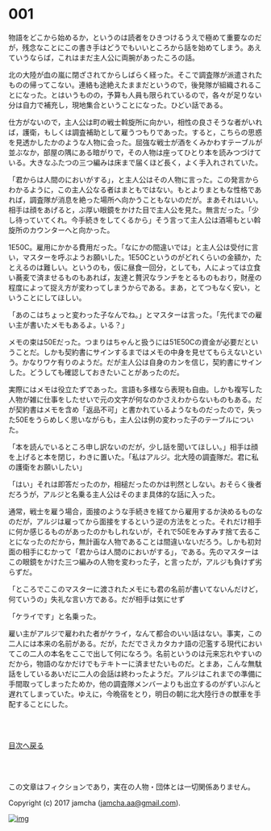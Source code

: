 # 001

物語をどこから始めるか，というのは読者をひきつけるうえで極めて重要なのだが，残念なことにこの書き手はどうでもいいところから話を始めてしまう。あえていうならば，これはまだ主人公に両腕があったころの話。  

北の大陸が血の嵐に閉ざされてからしばらく経った。そこで調査隊が派遣されたものの帰ってこない。連絡も途絶えたままだというので，後発隊が組織されることになった。とはいうものの，予算も人員も限られているので，各々が足りない分は自力で補充し，現地集合ということになった。ひどい話である。  

仕方がないので，主人公は町の戦士斡旋所に向かい，相性の良さそうな者がいれば，護衛，もしくは調査補助として雇うつもりであった。すると，こちらの思惑を見透かしたかのような人物に会った。屈強な戦士が酒をくみかわすテーブルが並ぶなか，部屋の隅にある暗がりで，その人物は座ってひとり本を読みつづけている。大きなふたつの三つ編みは床まで届くほど長く，よく手入れされていた。  

「君からは人間のにおいがする」，と主人公はその人物に言った。この発言からわかるように，この主人公なる者はまともではない。もとよりまともな性格であれば，調査隊が消息を絶った場所へ向かうこともないのだが。まあそれはいい。相手は顔をあげると，ぶ厚い眼鏡をかけた目で主人公を見た。無言だった。「少し待っていてくれ。今手続きをしてくるから」そう言って主人公は酒場もとい斡旋所のカウンターへと向かった。  

1E50C。雇用にかかる費用だった。「なにかの間違いでは」と主人公は受付に言い，マスターを呼ぶようお願いした。1E50Cというのがどれくらいの金額か，たとえるのは難しい。というのも，仮に昼食一回分，としても，人によっては立食い蕎麦で済ませるものもあれば，友達と贅沢なランチをとるものもおり，財産の程度によって捉え方が変わってしまうからである。まあ，とてつもなく安い，ということにしてほしい。  

「あのこはちょっと変わった子なんでね。」とマスターは言った。「先代までの雇い主が書いたメモもあるよ。いる？」  

メモの束は50Eだった。つまりはちゃんと扱うには51E50Cの資金が必要だということだ。しかも契約書にサインするまではメモの中身を見せてもらえないという。かなりワケ有りのようだ。だが主人公は自身のカンを信じ，契約書にサインした。どうしても確認しておきたいことがあったのだ。  

実際にはメモは役立たずであった。言語も多様なら表現も自由。しかも複写した人物が雑に仕事をしたせいで元の文字が何なのかさえわからないものもある。だが契約書はメモを含め「返品不可」と書かれているようなものだったので，失った50Eをうらめしく思いながらも，主人公は例の変わった子のテーブルについた。  

「本を読んでいるところ申し訳ないのだが，少し話を聞いてほしい。」相手は顔を上げると本を閉じ，わきに置いた。「私はアルジ。北大陸の調査隊だ。君に私の護衛をお願いしたい」  

「はい」それは即答だったのか，相槌だったのかは判然としない。おそらく後者だろうが，アルジと名乗る主人公はそのまま具体的な話に入った。  

通常，戦士を雇う場合，面接のような手続きを経てから雇用するか決めるものなのだが，アルジは雇ってから面接をするという逆の方法をとった。それだけ相手に何か感じるものがあったのかもしれないが，それで50Eをみすみす捨て去ることになったのだから，無計画な人物であることは間違いないだろう。しかも初対面の相手にむかって「君からは人間のにおいがする」，である。先のマスターはこの眼鏡をかけた三つ編みの人物を変わった子，と言ったが，アルジも負けず劣らずだ。  

「ところでここのマスターに渡されたメモにも君の名前が書いてないんだけど，何ていうの」失礼な言い方である。だが相手は気にせず  

「ケライです」と名乗った。  

雇い主がアルジで雇われた者がケライ，なんて都合のいい話はない。事実，この二人には本来の名前がある。だが，ただでさえカタカナ語の氾濫する現代においてこの二人の本名をここで出して何になろう。名前というのは元来忘れやすいのだから，物語のなかだけでもテキトーに済ませたいものだ。とまあ，こんな無駄話をしているあいだに二人の会話は終わったようだ。アルジはこれまでの準備に手間取ってしまったためか，他の調査隊メンバーよりも出立するのがずいぶんと遅れてしまっていた。ゆえに，今晩宿をとり，明日の朝に北大陸行きの獣車を手配することにした。  

<br>  
<br>  

[目次へ戻る](https://github.com/jamcha-aa/OblivionReports/blob/master/README.md)  

<br>  
<br>  

この文章はフィクションであり，実在の人物・団体とは一切関係ありません。  

Copyright (c) 2017 jamcha (jamcha.aa@gmail.com).  

[![img](http://i.creativecommons.org/l/by-nc-sa/4.0/88x31.png)](http://creativecommons.org/licenses/by-nc-sa/4.0/deed)